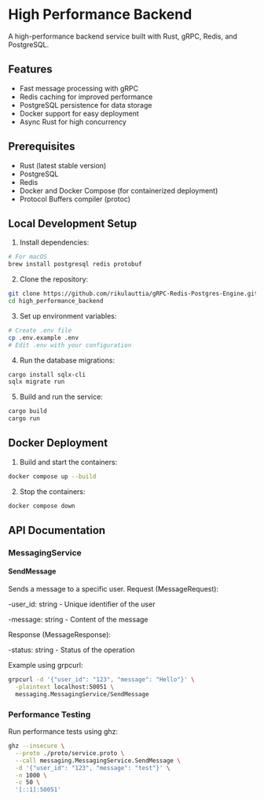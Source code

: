 # High Performance Backend

A high-performance backend service built with Rust, gRPC, Redis, and PostgreSQL.

## Features

- Fast message processing with gRPC
- Redis caching for improved performance
- PostgreSQL persistence for data storage
- Docker support for easy deployment
- Async Rust for high concurrency

## Prerequisites

- Rust (latest stable version)
- PostgreSQL
- Redis
- Docker and Docker Compose (for containerized deployment)
- Protocol Buffers compiler (protoc)

## Local Development Setup

1. Install dependencies:

```bash
# For macOS
brew install postgresql redis protobuf
```

2. Clone the repository:

```bash
git clone https://github.com/rikulauttia/gRPC-Redis-Postgres-Engine.git
cd high_performance_backend
```

3. Set up environment variables:

```bash
# Create .env file
cp .env.example .env
# Edit .env with your configuration
```

4. Run the database migrations:

```bash
cargo install sqlx-cli
sqlx migrate run
```

5. Build and run the service:

```bash
cargo build
cargo run
```

## Docker Deployment

1. Build and start the containers:

```bash
docker compose up --build
```

2. Stop the containers:

```bash
docker compose down
```

## API Documentation

### MessagingService

#### SendMessage

Sends a message to a specific user.
Request (MessageRequest):

-user_id: string - Unique identifier of the user

-message: string - Content of the message

Response (MessageResponse):

-status: string - Status of the operation

Example using grpcurl:

```bash
grpcurl -d '{"user_id": "123", "message": "Hello"}' \
  -plaintext localhost:50051 \
  messaging.MessagingService/SendMessage
```

### Performance Testing

Run performance tests using ghz:

```bash
ghz --insecure \
  --proto ./proto/service.proto \
  --call messaging.MessagingService.SendMessage \
  -d '{"user_id": "123", "message": "test"}' \
  -n 1000 \
  -c 50 \
  '[::1]:50051'
```
